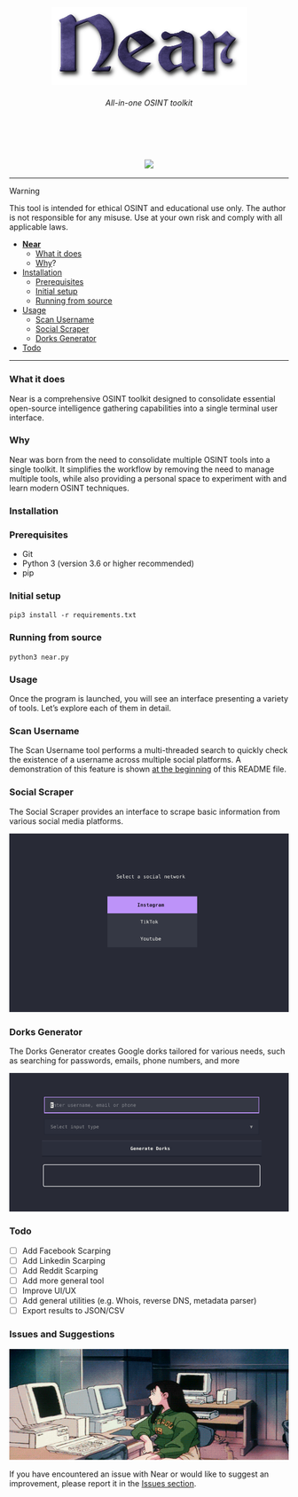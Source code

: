 <a id="top"></a>

<p align="center">
    <img src="images/logo.png">
</p>

 <h6><p align="center">
 All-in-one OSINT toolkit
</p></h6>
</p>

<br>

<p align="center">
  <img src="https://img.shields.io/badge/release-v0.0.1-141449" alt=""/>
  <img src="https://img.shields.io/badge/written in-python-141449" alt=""/>
  <img src="https://img.shields.io/badge/author-rdWei-141449" alt=""/>
</p>

<p align="center">
    <img src="images/demo.gif">
</p>

---
> [!WARNING]
> This tool is intended for ethical OSINT and educational use only. The author is not responsible for any misuse. Use at your own risk and comply with all applicable laws.

- [**Near**](#top)
    - [What it does](#what-it-does)
    - [Why](#why)?
- [Installation](#installation)
    - [Prerequisites](#rerequisites)
    - [Initial setup](#initial-setup)
    - [Running from source](#running-from-source)
- [Usage](#usage)
    - [Scan Username](#scan-username)
    - [Social Scraper](#social-scraper)
    - [Dorks Generator](#dorks-generator)
- [Todo](#todo) 

---

### What it does
Near is a comprehensive OSINT toolkit designed to consolidate essential open-source intelligence gathering capabilities into a single terminal user interface.

### Why
Near was born from the need to consolidate multiple OSINT tools into a single toolkit. It simplifies the workflow by removing the need to manage multiple tools, while also providing a personal space to experiment with and learn modern OSINT techniques.

### Installation

### Prerequisites
- Git  
- Python 3 (version 3.6 or higher recommended)  
- pip 

### Initial setup

```
pip3 install -r requirements.txt  
```

### Running from source

```
python3 near.py
```

### Usage

Once the program is launched, you will see an interface presenting a variety of tools. Let’s explore each of them in detail.

### Scan Username
The Scan Username tool performs a multi-threaded search to quickly check the existence of a username across multiple social platforms. A demonstration of this feature is shown [at the beginning](#top) of this README file.

### Social Scraper
The Social Scraper provides an interface to scrape basic information from various social media platforms.

<p align="center">
    <img src="images/screenshot3.png">
</p>

### Dorks Generator
The Dorks Generator creates Google dorks tailored for various needs, such as searching for passwords, emails, phone numbers, and more

<p align="center">
    <img src="images/screenshot5.png">
</p>


### Todo
- [ ] Add Facebook Scarping 
- [ ] Add Linkedin Scarping  
- [ ] Add Reddit Scarping  
- [ ] Add more general tool
- [ ] Improve UI/UX
- [ ] Add general utilities (e.g. Whois, reverse DNS, metadata parser)
- [ ] Export results to JSON/CSV

### Issues and Suggestions

<p align="center">
    <img src="images/issue.gif" width="600" height="200">
</p>

If you have encountered an issue with Near or would like to suggest an improvement, please report it in the [Issues section](https://github.com/rdWei/Near/issues).
